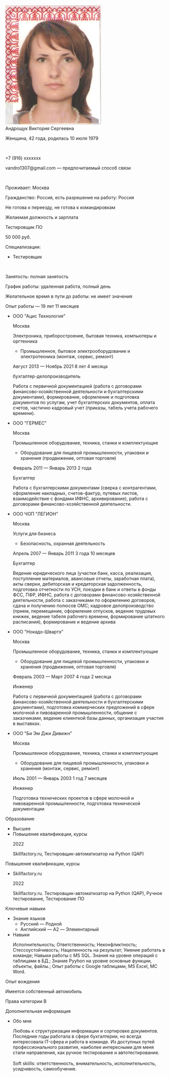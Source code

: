 <html>
<head>
   <meta http-equiv="Content-Type" content="text/html; charset=UTF-8">
   <title>Резюме "Тестировщик ПО"</title>

</head>
<body>
 <div class="gallery">
  <a target="_blank">
    <img src="image001.png">
  </a>
  <div class="desc">Андрощук Виктория Сергеевна</div>
 </div>	
   <div class="resume">
      <p>
         Женщина, 42 года, родилась 
         <text>10</text>
         <text>июля</text>
         <text>1979</text>
      </p>
      <br>
      <p>+7 (916) xxxxxxx</p>
      <p>vandro1307@gmail.com<span class="info"> — предпочитаемый способ связи</span></p>
      <br>
      <p>Проживает: Москва</p>
      <p>Гражданство: Россия, есть разрешение на работу: Россия</p>
      <p>Не готова к переезду, не готова к командировкам</p>
      <p class="resume__block">Желаемая должность и зарплата</p>
      <p class="resume__position">Тестировщик ПО</p>
      <p><span class="resume__salary">50 000</span> руб.</p>
      <p>Специализации:</p>
      <ul class="resume-profession-roles">
         <li class="resume-profession-role">Тестировщик</li>
      </ul>
      <br>
      <p>
      <p>Занятость: полная занятость</p>
      <p>График работы: удаленная работа, полный день</p>
      </p>
      <p>Желательное время в пути до работы: не имеет значения</p>
      <p class="resume__block">Опыт работы — 19 лет 11 месяцев</p>
      <ul>
         <li class="resume-experience">
            <span class="resume-experience__company">ООО "Ацис Технология"</span>
            <p class="info">Москва</p>
            <p>Электроника, приборостроение, бытовая техника, компьютеры и оргтехника</p>
            <ul>
               <li class="resume-subindustry">Промышленное, бытовое электрооборудование и электротехника (монтаж, сервис, ремонт)</li>
            </ul>
            <p class="bloko-form-hint">Август 2013 — Ноябрь 2021 8 лет 4 месяца</p>
            <p class="resume-experience__position">бухгалтер-делопроизводитель</p>
            <p>
               <description>Работа с первичной документацией (работа с договорами финансово-хозяйственной деятельности и бухгалтерскими документами), формирование, оформление и подготовка документов по услугам, учет бухгалтерских документов, оплата счетов, частично кадровый учет (приказы, табель учета рабочего времени).</description>
            </p>
         </li>
         <li class="resume-experience">
            <span class="resume-experience__company">ООО "ГЕРМЕС"</span>
            <p class="info">Москва</p>
            <p>Промышленное оборудование, техника, станки и комплектующие</p>
            <ul>
               <li class="resume-subindustry">Оборудование для пищевой промышленности, упаковки и хранения (продвижение, оптовая торговля)</li>
            </ul>
            <p class="bloko-form-hint">Февраль 2011 — Январь 2013 2 года</p>
            <p class="resume-experience__position">Бухгалтер</p>
            <p>
               <description>Работа с  бухгалтерскими документами (сверка с контрагентами, оформление накладных, счетов-фактур, путевых листов, взаимодействие с фондами ИФНС, архивирование), работа с договорами финансово-хозяйственной деятельности.</description>
            </p>
         </li>
         <li class="resume-experience">
            <span class="resume-experience__company">ООО ЧОП "ЛЕГИОН"</span>
            <p class="info">Москва</p>
            <p>Услуги для бизнеса</p>
            <ul>
               <li class="resume-subindustry">Безопасность, охранная деятельность</li>
            </ul>
            <p class="bloko-form-hint">Апрель 2007 — Январь 2011 3 года 10 месяцев</p>
            <p class="resume-experience__position">Бухгалтер</p>
            <p>
               <description>Ведение юридического лица (участки банк, касса, реализация, поступление материалов, авансовые отчеты, заработная плата), акты сверки, дебиторская и кредиторская задолженность, подготовка отчетности по УСН, поездки в банк и ответы в фонды ФСС, ПФР, ИФНС, работа с договорами финансово-хозяйственной деятельности, работа с заказчиками по оформлению договоров, сдача и получению полюсов ОМС;  кадровое делопроизводство (прием, перемещение, оформление отпусков, ведение трудовых книжек, ведение табеля рабочего времени, формирование штатного расписания), формирование и ведение архива</description>
            </p>
         </li>
         <li class="resume-experience">
            <span class="resume-experience__company">ООО "Нокадо-Швартэ"</span>
            <p class="info">Москва</p>
            <p>Промышленное оборудование, техника, станки и комплектующие</p>
            <ul>
               <li class="resume-subindustry">Оборудование для пищевой промышленности, упаковки и хранения (продвижение, оптовая торговля)</li>
            </ul>
            <p class="bloko-form-hint">Февраль 2003 — Март 2007 4 года 2 месяца</p>
            <p class="resume-experience__position">Инженер</p>
            <p>
               <description>Работа с первичной документацией (работа с договорами финансово-хозяйственной деятельности и бухгалтерскими документами), подготовка коммерческих предложений в сфере молочной и пивоваренной промышленности, общение с заказчиками, ведение клиенткой базы данных, организация участия в выставках.</description>
            </p>
         </li>
         <li class="resume-experience">
            <span class="resume-experience__company">ООО "Би Эм Джи Дивижн"</span>
            <p class="info">Москва</p>
            <p>Промышленное оборудование, техника, станки и комплектующие</p>
            <ul>
               <li class="resume-subindustry">Оборудование для пищевой промышленности, упаковки и хранения (монтаж, сервис, ремонт)</li>
            </ul>
            <p class="bloko-form-hint">Июль 2001 — Январь 2003 1 год 7 месяцев</p>
            <p class="resume-experience__position">Инженер</p>
            <p>
               <description>Подготовка технических проектов в сфере молочной и пивоваренной промышленности, подготовка технической документации</description>
            </p>
         </li>
      </ul>
      <p class="resume__block">Образование</p>
      <ul>
         <li>Высшее</li>
         <li class="resume-education">
            <span class="resume-education__name">Повышение квалификации, курсы</span>
            <p class="bloko-form-hint">2022</p>
         </li>
         <p>Skillfactory.ru, Тестировщик-автоматизатор на Python (QAP)</p>
      </ul>
      <p class="resume__block">Повышение квалификации, курсы</p>
      <ul>
         <li class="resume-education">
            <span class="resume-education__name">Skillfactory.ru</span>
            <p class="bloko-form-hint">2022</p>
         </li>
         <p>Skillfactory.ru. Тестировщик-автоматизатор на Python (QAP), Ручное тестирование, Тестирование ПО</p>
      </ul>
      <p class="resume__block">Ключевые навыки</p>
      <ul>
         <li class="resume-skils">
            <span class="bloko-form-hint">Знание языков</span>
            <ul class="resume-skils__item">
               <li>Русский<span class="info"> — Родной</span></li>
               <li>Английский<span class="info"> — A2 — Элементарный</span></li>
            </ul>
         </li>
         <li class="resume-skils">
            <span class="bloko-form-hint">Навыки</span>
            <p class="resume-skils__item"><span>Исполнительность; </span><span>Ответственность; </span><span>Неконфликтность; </span><span>Стессоустойчивость; </span><span>Нацеленность на результат; </span><span>Умение работать в команде; </span><span>Навыки работы с MS SQL. Знания на уровне операций с таблицами в БД.; </span><span>Знание Pyyhon на уровне основные функции, объекты, файлы.; </span><span>Опыт работы с Google таблицами, MS Excel, MC Word.</span></p>
         </li>
      </ul>
      <p class="resume__block">Опыт вождения</p>
      <p>Имеется собственный автомобиль</p>
      Права категории B
      <p class="resume__block">Дополнительная информация</p>
      <ul>
         <li class="resume-skils">
            <span class="bloko-form-hint">Обо мне</span>
            <p class="resume-skils__item">
               <string>Любовь к структуризации информации и сортировке документов. Последние годы работала в сфере бухгалтерии, но всегда интересовала IT-сфера и работа в команде. Из доступных путей профессионального развития, наиболее интересными для меня стали направления, как ручное тестирование и автотестирование.<br><br>Soft skiills: ответственность, внимательность, исполнительность, усидчивость, самообучение.<br></string>
            </p>
         </li>
      </ul>
   </div>
</body>
</html>
